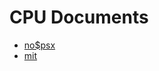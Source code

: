 # CPU Documents

- [no$psx][1]
- [mit][2]

[1]:http://problemkaputt.de/psx-spx.htm#cpuspecifications
[2]:https://stuff.mit.edu/afs/sipb/contrib/doc/specs/ic/cpu/mips/r3051.pdf

